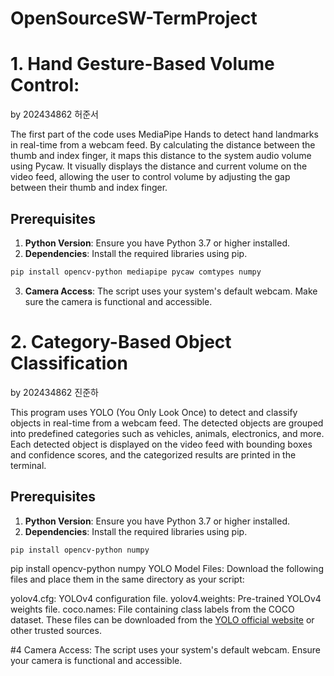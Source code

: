 # OpenSourceSW-TermProject


# 1. Hand Gesture-Based Volume Control:
by 202434862 허준서

The first part of the code uses MediaPipe Hands to detect hand landmarks in real-time from a webcam feed.
By calculating the distance between the thumb and index finger, it maps this distance to the system audio volume using Pycaw.
It visually displays the distance and current volume on the video feed, allowing the user to control volume by adjusting the gap between their thumb and index finger.

## Prerequisites

1. **Python Version**: Ensure you have Python 3.7 or higher installed.
2. **Dependencies**: Install the required libraries using pip.

```bash
pip install opencv-python mediapipe pycaw comtypes numpy
```
3. **Camera Access**: The script uses your system's default webcam. Make sure the camera is functional and accessible.

# 2. Category-Based Object Classification
by 202434862 진준하

This program uses YOLO (You Only Look Once) to detect and classify objects in real-time from a webcam feed. 
The detected objects are grouped into predefined categories such as vehicles, animals, electronics, and more. 
Each detected object is displayed on the video feed with bounding boxes and confidence scores, and the categorized results are printed in the terminal.


## Prerequisites


1. **Python Version**: Ensure you have Python 3.7 or higher installed.
2. **Dependencies**: Install the required libraries using pip.

```bash
pip install opencv-python numpy
```

pip install opencv-python numpy
YOLO Model Files:
Download the following files and place them in the same directory as your script:

yolov4.cfg: YOLOv4 configuration file.
yolov4.weights: Pre-trained YOLOv4 weights file.
coco.names: File containing class labels from the COCO dataset.
These files can be downloaded from the [YOLO official website](https://pjreddie.com/darknet/yolo/) or other trusted sources.

#4 Camera Access: The script uses your system's default webcam. Ensure your camera is functional and accessible.
